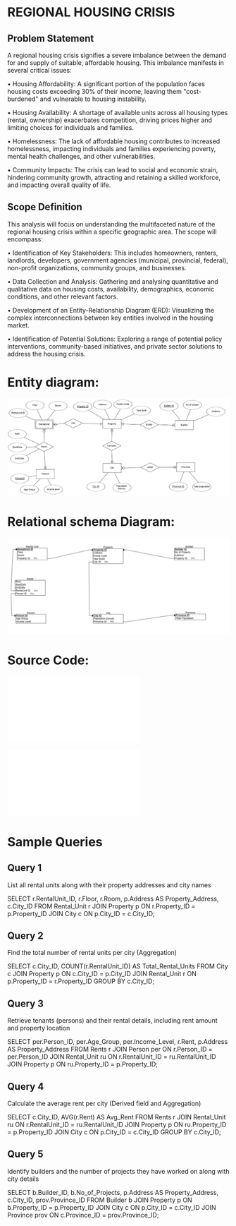 
# REGIONAL HOUSING CRISIS

## Problem Statement
A regional housing crisis signifies a severe imbalance between the demand for and supply of suitable, affordable housing. This imbalance manifests in several critical issues: 

•	Housing Affordability: A significant portion of the population faces housing costs exceeding 30% of their income, leaving them "cost-burdened" and vulnerable to housing instability. 

•	Housing Availability: A shortage of available units across all housing types (rental, ownership) exacerbates competition, driving prices higher and limiting choices for individuals and families.

•	Homelessness: The lack of affordable housing contributes to increased homelessness, impacting individuals and families experiencing poverty, mental health challenges, and other vulnerabilities. 

•	Community Impacts: The crisis can lead to social and economic strain, hindering community growth, attracting and retaining a skilled workforce, and impacting overall quality of life.

## Scope Definition 
This analysis will focus on understanding the multifaceted nature of the regional housing crisis within 
a specific geographic area. The scope will encompass: 

• Identification of Key Stakeholders: This includes homeowners, renters, landlords, 
developers, government agencies (municipal, provincial, federal), non-profit organizations, 
community groups, and businesses. 

• Data Collection and Analysis: Gathering and analysing quantitative and qualitative data on 
housing costs, availability, demographics, economic conditions, and other relevant factors. 

• Development of an Entity-Relationship Diagram (ERD): Visualizing the complex 
interconnections between key entities involved in the housing market. 

• Identification of Potential Solutions: Exploring a range of potential policy interventions, 
community-based initiatives, and private sector solutions to address the housing crisis. 

# Entity diagram:

![Caption](ERmodel.png)

# Relational schema Diagram: 

![Caption](Relationalschemahousingcrisis.png)

# Source Code:

![Create script](create.sql)

![Populate script](populate.sql)

# Sample Queries

## Query 1

List all rental units along with their property addresses and city names

SELECT r.RentalUnit_ID, r.Floor, r.Room, p.Address AS Property_Address, c.City_ID
FROM Rental_Unit r
JOIN Property p ON r.Property_ID = p.Property_ID
JOIN City c ON p.City_ID = c.City_ID;

## Query 2

Find the total number of rental units per city (Aggregation)

SELECT c.City_ID, COUNT(r.RentalUnit_ID) AS Total_Rental_Units
FROM City c
JOIN Property p ON c.City_ID = p.City_ID
JOIN Rental_Unit r ON p.Property_ID = r.Property_ID
GROUP BY c.City_ID;

## Query 3

Retrieve tenants (persons) and their rental details, including rent amount and property location

SELECT per.Person_ID, per.Age_Group, per.Income_Level, r.Rent, p.Address AS Property_Address
FROM Rents r
JOIN Person per ON r.Person_ID = per.Person_ID
JOIN Rental_Unit ru ON r.RentalUnit_ID = ru.RentalUnit_ID
JOIN Property p ON ru.Property_ID = p.Property_ID;

## Query 4

Calculate the average rent per city (Derived field and Aggregation)

SELECT c.City_ID, AVG(r.Rent) AS Avg_Rent
FROM Rents r
JOIN Rental_Unit ru ON r.RentalUnit_ID = ru.RentalUnit_ID
JOIN Property p ON ru.Property_ID = p.Property_ID
JOIN City c ON p.City_ID = c.City_ID
GROUP BY c.City_ID;

## Query 5 

Identify builders and the number of projects they have worked on along with city details

SELECT b.Builder_ID, b.No_of_Projects, p.Address AS Property_Address, c.City_ID, prov.Province_ID
FROM Builder b
JOIN Property p ON b.Property_ID = p.Property_ID
JOIN City c ON p.City_ID = c.City_ID
JOIN Province prov ON c.Province_ID = prov.Province_ID;








